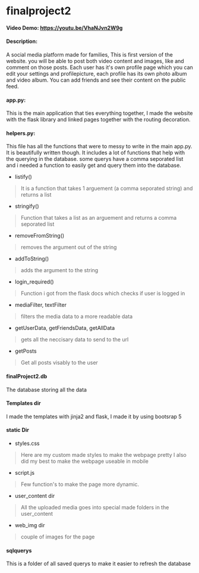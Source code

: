 # finalproject2
#### Video Demo: https://youtu.be/VhaNJvn2W9g
#### Description: 
A social media platform made for families, This is first version of the website. 
you will be able to post both video content and images, like and comment on those posts.
Each user has it's own profile page which you can edit your settings and profilepicture,
each profile has its own photo album and video album.
You can add friends and see their content on the public feed.

#### app.py:
This is the main application that ties everything together, 
I made the website with the flask library and linked pages together with the routing decoration.

#### helpers.py:
This file has all the functions that were to messy to write in the main app.py. It is beautifully written though.
It includes a lot of functions that help with the querying in the database. some querys have a comma seporated list and i needed a function
to easily get and query them into the database. 
- listify()
> It is a function that takes 1 arguement (a comma seporated string) and returns a list
- stringify()
> Function that takes a list as an arguement and returns a comma seporated list
- removeFromString()
> removes the argument out of the string
- addToString()
> adds the argument to the string
- login_required()
> Function i got from the flask docs which checks if user is logged in
- mediaFilter, textFilter
> filters the media data to a more readable data
- getUserData, getFriendsData, getAllData
> gets all the neccisary data to send to the url
- getPosts
> Get all posts visably to the user

#### finalProject2.db
The database storing all the data

#### Templates dir
I made the templates with jinja2 and flask, 
I made it by using bootsrap 5 

#### static Dir
- styles.css
> Here are my custom made styles to make the webpage pretty
> I also did my best to make the webpage useable in mobile
- script.js
> Few function's to make the page more dynamic. 
- user_content dir
> All the uploaded media goes into special made folders in the user_content
- web_img dir
> couple of images for the page

#### sqlquerys
This is a folder of all saved querys to make it easier to refresh the database
